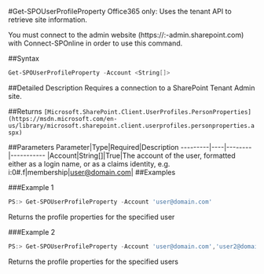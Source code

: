 #Get-SPOUserProfileProperty
Office365 only: Uses the tenant API to retrieve site information.

You must connect to the admin website (https://:<tenant>-admin.sharepoint.com) with Connect-SPOnline in order to use this command. 

##Syntax
```powershell
Get-SPOUserProfileProperty -Account <String[]>
```


##Detailed Description
Requires a connection to a SharePoint Tenant Admin site.

##Returns
```[Microsoft.SharePoint.Client.UserProfiles.PersonProperties](https://msdn.microsoft.com/en-us/library/microsoft.sharepoint.client.userprofiles.personproperties.aspx)```

##Parameters
Parameter|Type|Required|Description
---------|----|--------|-----------
|Account|String[]|True|The account of the user, formatted either as a login name, or as a claims identity, e.g. i:0#.f|membership|user@domain.com|
##Examples

###Example 1
```powershell
PS:> Get-SPOUserProfileProperty -Account 'user@domain.com'
```
Returns the profile properties for the specified user

###Example 2
```powershell
PS:> Get-SPOUserProfileProperty -Account 'user@domain.com','user2@domain.com'
```
Returns the profile properties for the specified users
